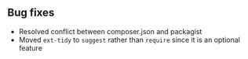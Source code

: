 ## Bug fixes

- Resolved conflict between composer.json and packagist
- Moved `ext-tidy` to `suggest` rather than `require` since it is an optional feature
